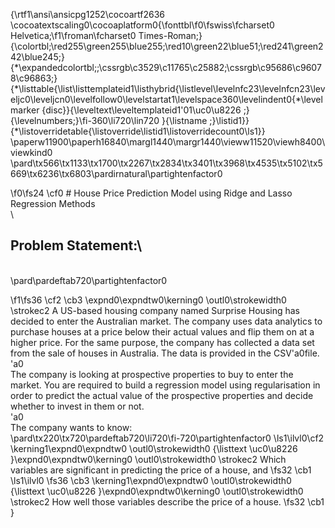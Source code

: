 {\rtf1\ansi\ansicpg1252\cocoartf2636
\cocoatextscaling0\cocoaplatform0{\fonttbl\f0\fswiss\fcharset0 Helvetica;\f1\froman\fcharset0 Times-Roman;}
{\colortbl;\red255\green255\blue255;\red10\green22\blue51;\red241\green242\blue245;}
{\*\expandedcolortbl;;\cssrgb\c3529\c11765\c25882;\cssrgb\c95686\c96078\c96863;}
{\*\listtable{\list\listtemplateid1\listhybrid{\listlevel\levelnfc23\levelnfcn23\leveljc0\leveljcn0\levelfollow0\levelstartat1\levelspace360\levelindent0{\*\levelmarker \{disc\}}{\leveltext\leveltemplateid1\'01\uc0\u8226 ;}{\levelnumbers;}\fi-360\li720\lin720 }{\listname ;}\listid1}}
{\*\listoverridetable{\listoverride\listid1\listoverridecount0\ls1}}
\paperw11900\paperh16840\margl1440\margr1440\vieww11520\viewh8400\viewkind0
\pard\tx566\tx1133\tx1700\tx2267\tx2834\tx3401\tx3968\tx4535\tx5102\tx5669\tx6236\tx6803\pardirnatural\partightenfactor0

\f0\fs24 \cf0 # House Price Prediction Model using Ridge and Lasso Regression Methods\
\
## Problem Statement:\
\
\pard\pardeftab720\partightenfactor0

\f1\fs36 \cf2 \cb3 \expnd0\expndtw0\kerning0
\outl0\strokewidth0 \strokec2 A US-based housing company named Surprise Housing has decided to enter the Australian market. The company uses data analytics to purchase houses at a price below their actual values and flip them on at a higher price. For the same purpose, the company has collected a data set from the sale of houses in Australia. The data is provided in the CSV\'a0file.\
\'a0\
The company is looking at prospective properties to buy to enter the market. You are required to build a regression model using regularisation in order to predict the actual value of the prospective properties and decide whether to invest in them or not.\
\'a0\
The company wants to know:\
\pard\tx220\tx720\pardeftab720\li720\fi-720\partightenfactor0
\ls1\ilvl0\cf2 \kerning1\expnd0\expndtw0 \outl0\strokewidth0 {\listtext	\uc0\u8226 	}\expnd0\expndtw0\kerning0
\outl0\strokewidth0 \strokec2 Which variables are significant in predicting the price of a house, and
\fs32 \cb1 \
\ls1\ilvl0
\fs36 \cb3 \kerning1\expnd0\expndtw0 \outl0\strokewidth0 {\listtext	\uc0\u8226 	}\expnd0\expndtw0\kerning0
\outl0\strokewidth0 \strokec2 How well those variables describe the price of a house.
\fs32 \cb1 \
}